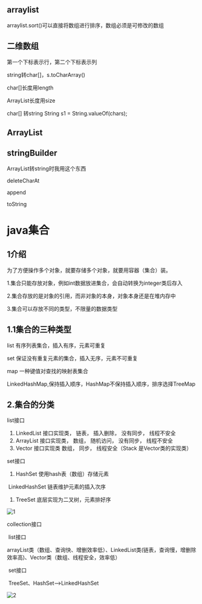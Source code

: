 ## arraylist

arraylist.sort()可以直接将数组进行排序，数组必须是可修改的数组

## 二维数组

第一个下标表示行，第二个下标表示列



string转char[]，s.toCharArray()



char[]长度用length

ArrayList长度用size



char[] 转string    String s1 = String.valueOf(chars);



## ArrayList<Character>

## stringBuilder

ArrayList<Character>转string时我用这个东西

deleteCharAt

append

toString





# java集合

## 1介绍

为了方便操作多个对象，就要存储多个对象，就要用容器（集合）装。

1.集合只能存放对象，例如int数据放进集合，会自动转换为integer类后存入

2.集合存放的是对象的引用，而非对象的本身，对象本身还是在堆内存中

3.集合可以存放不同的类型，不限量的数据类型

## 1.1集合的三种类型

list 有序列表集合，插入有序，元素可重复

set 保证没有重复元素的集合，插入无序，元素不可重复

map 一种键值对查找的映射表集合

LinkedHashMap,保持插入顺序，HashMap不保持插入顺序，排序选择TreeMap

## 2.集合的分类

list接口

1. LinkedList 接口实现类， 链表， 插入删除， 没有同步， 线程不安全
2. ArrayList 接口实现类， 数组， 随机访问， 没有同步， 线程不安全
3. Vector 接口实现类 数组， 同步， 线程安全（Stack 是Vector类的实现类）

set接口

1. HashSet 使用hash表（数组）存储元素

​	LinkedHashSet 链表维护元素的插入次序

1. TreeSet 底层实现为二叉树，元素排好序

![1](D:\something\github\myCollegeLife\picture\learn\java\1.jpg)

collection接口

​	list接口 

​		arrayList类（数组、查询快、增删效率低）、LinkedList类(链表，查询慢，增删除效率高)、Vector类（数组、线程安全，效率低）

​	set接口  

​		TreeSet、HashSet-->LinkedHashSet

![2](D:\something\github\myCollegeLife\picture\learn\java\2.jpg)

